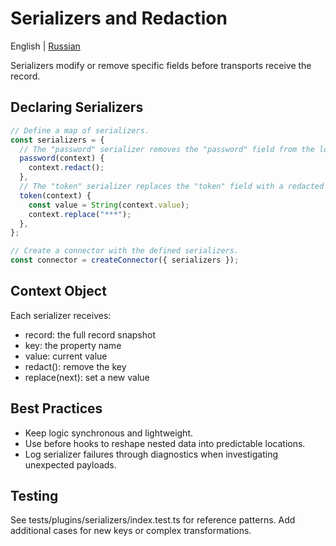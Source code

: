 # Serializers and Redaction

English | [Russian](../ru/serializers.md)

Serializers modify or remove specific fields before transports receive the record.

## Declaring Serializers

```ts
// Define a map of serializers.
const serializers = {
  // The "password" serializer removes the "password" field from the log record.
  password(context) {
    context.redact();
  },
  // The "token" serializer replaces the "token" field with a redacted value.
  token(context) {
    const value = String(context.value);
    context.replace("***");
  },
};

// Create a connector with the defined serializers.
const connector = createConnector({ serializers });
```

## Context Object

Each serializer receives:

- record: the full record snapshot
- key: the property name
- value: current value
- redact(): remove the key
- replace(next): set a new value

## Best Practices

- Keep logic synchronous and lightweight.
- Use before hooks to reshape nested data into predictable locations.
- Log serializer failures through diagnostics when investigating unexpected payloads.

## Testing

See tests/plugins/serializers/index.test.ts for reference patterns. Add additional cases for new keys or complex transformations.

